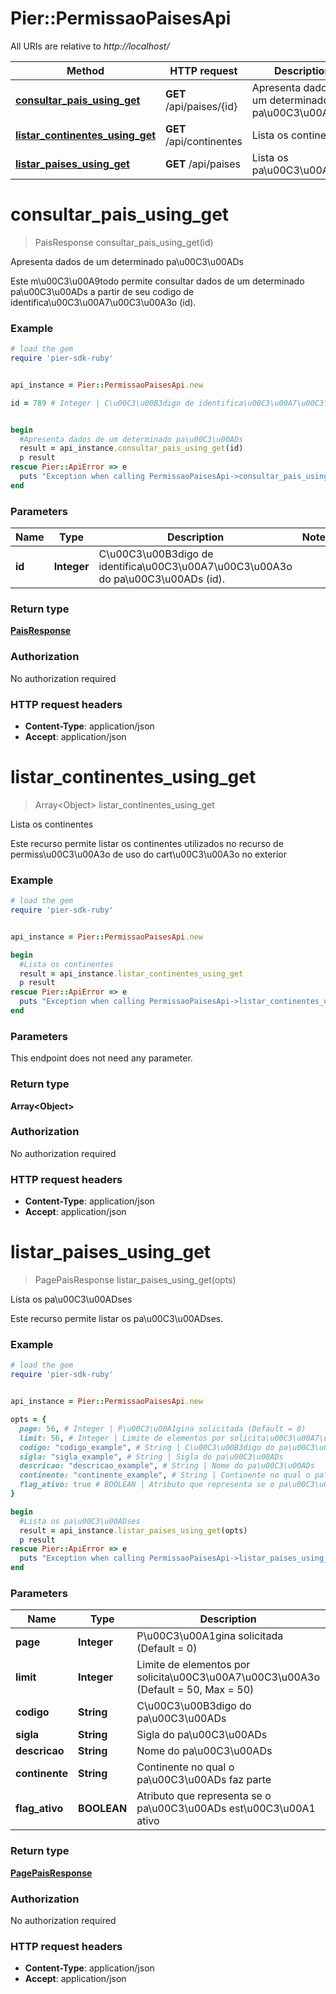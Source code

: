 # Pier::PermissaoPaisesApi

All URIs are relative to *http://localhost/*

Method | HTTP request | Description
------------- | ------------- | -------------
[**consultar_pais_using_get**](PermissaoPaisesApi.md#consultar_pais_using_get) | **GET** /api/paises/{id} | Apresenta dados de um determinado pa\u00C3\u00ADs
[**listar_continentes_using_get**](PermissaoPaisesApi.md#listar_continentes_using_get) | **GET** /api/continentes | Lista os continentes
[**listar_paises_using_get**](PermissaoPaisesApi.md#listar_paises_using_get) | **GET** /api/paises | Lista os pa\u00C3\u00ADses




# **consultar_pais_using_get**
> PaisResponse consultar_pais_using_get(id)

Apresenta dados de um determinado pa\u00C3\u00ADs

Este m\u00C3\u00A9todo permite consultar dados de um determinado pa\u00C3\u00ADs a partir de seu codigo de identifica\u00C3\u00A7\u00C3\u00A3o (id).

### Example
```ruby
# load the gem
require 'pier-sdk-ruby'


api_instance = Pier::PermissaoPaisesApi.new

id = 789 # Integer | C\u00C3\u00B3digo de identifica\u00C3\u00A7\u00C3\u00A3o do pa\u00C3\u00ADs (id).


begin
  #Apresenta dados de um determinado pa\u00C3\u00ADs
  result = api_instance.consultar_pais_using_get(id)
  p result
rescue Pier::ApiError => e
  puts "Exception when calling PermissaoPaisesApi->consultar_pais_using_get: #{e}"
end
```

### Parameters

Name | Type | Description  | Notes
------------- | ------------- | ------------- | -------------
 **id** | **Integer**| C\u00C3\u00B3digo de identifica\u00C3\u00A7\u00C3\u00A3o do pa\u00C3\u00ADs (id). | 


### Return type

[**PaisResponse**](PaisResponse.md)

### Authorization

No authorization required

### HTTP request headers

 - **Content-Type**: application/json
 - **Accept**: application/json




# **listar_continentes_using_get**
> Array&lt;Object&gt; listar_continentes_using_get

Lista os continentes

Este recurso permite listar os continentes utilizados no recurso de permiss\u00C3\u00A3o de uso do cart\u00C3\u00A3o no exterior

### Example
```ruby
# load the gem
require 'pier-sdk-ruby'


api_instance = Pier::PermissaoPaisesApi.new

begin
  #Lista os continentes
  result = api_instance.listar_continentes_using_get
  p result
rescue Pier::ApiError => e
  puts "Exception when calling PermissaoPaisesApi->listar_continentes_using_get: #{e}"
end
```

### Parameters
This endpoint does not need any parameter.


### Return type

**Array&lt;Object&gt;**

### Authorization

No authorization required

### HTTP request headers

 - **Content-Type**: application/json
 - **Accept**: application/json




# **listar_paises_using_get**
> PagePaisResponse listar_paises_using_get(opts)

Lista os pa\u00C3\u00ADses

Este recurso permite listar os pa\u00C3\u00ADses.

### Example
```ruby
# load the gem
require 'pier-sdk-ruby'


api_instance = Pier::PermissaoPaisesApi.new

opts = { 
  page: 56, # Integer | P\u00C3\u00A1gina solicitada (Default = 0)
  limit: 56, # Integer | Limite de elementos por solicita\u00C3\u00A7\u00C3\u00A3o (Default = 50, Max = 50)
  codigo: "codigo_example", # String | C\u00C3\u00B3digo do pa\u00C3\u00ADs
  sigla: "sigla_example", # String | Sigla do pa\u00C3\u00ADs
  descricao: "descricao_example", # String | Nome do pa\u00C3\u00ADs
  continente: "continente_example", # String | Continente no qual o pa\u00C3\u00ADs faz parte
  flag_ativo: true # BOOLEAN | Atributo que representa se o pa\u00C3\u00ADs est\u00C3\u00A1 ativo
}

begin
  #Lista os pa\u00C3\u00ADses
  result = api_instance.listar_paises_using_get(opts)
  p result
rescue Pier::ApiError => e
  puts "Exception when calling PermissaoPaisesApi->listar_paises_using_get: #{e}"
end
```

### Parameters

Name | Type | Description  | Notes
------------- | ------------- | ------------- | -------------
 **page** | **Integer**| P\u00C3\u00A1gina solicitada (Default = 0) | [optional] 
 **limit** | **Integer**| Limite de elementos por solicita\u00C3\u00A7\u00C3\u00A3o (Default = 50, Max = 50) | [optional] 
 **codigo** | **String**| C\u00C3\u00B3digo do pa\u00C3\u00ADs | [optional] 
 **sigla** | **String**| Sigla do pa\u00C3\u00ADs | [optional] 
 **descricao** | **String**| Nome do pa\u00C3\u00ADs | [optional] 
 **continente** | **String**| Continente no qual o pa\u00C3\u00ADs faz parte | [optional] 
 **flag_ativo** | **BOOLEAN**| Atributo que representa se o pa\u00C3\u00ADs est\u00C3\u00A1 ativo | [optional] 


### Return type

[**PagePaisResponse**](PagePaisResponse.md)

### Authorization

No authorization required

### HTTP request headers

 - **Content-Type**: application/json
 - **Accept**: application/json





